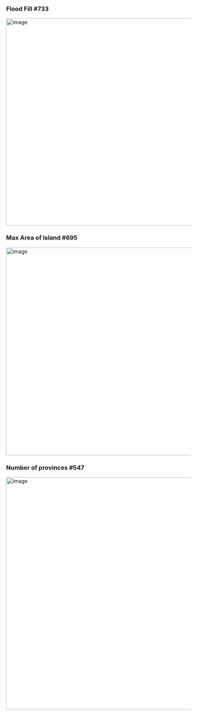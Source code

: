 ### Flood Fill #733
<img width="1401" height="565" alt="image" src="https://github.com/user-attachments/assets/a9d5f7f3-183e-4bff-a80a-3cde84815170" />

### Max Area of Island #695
<img width="1201" height="567" alt="image" src="https://github.com/user-attachments/assets/af767e34-1767-4c89-b73d-939743519aa0" />

### Number of provinces #547
<img width="1171" height="634" alt="image" src="https://github.com/user-attachments/assets/4dc4a9da-400e-44aa-b536-1c39c5383279" />
